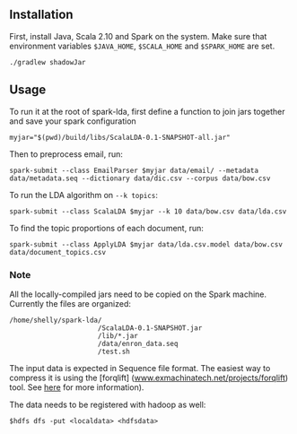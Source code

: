 

## Installation

First, install Java, Scala 2.10 and Spark on the system. Make sure that environment variables `$JAVA_HOME`, `$SCALA_HOME` and `$SPARK_HOME` are set.

```shell
./gradlew shadowJar
```

## Usage

To run it at the root of spark-lda, first define a function to join jars together and save your spark configuration
```shell
myjar="$(pwd)/build/libs/ScalaLDA-0.1-SNAPSHOT-all.jar"
```

Then to preprocess email, run:
```shell
spark-submit --class EmailParser $myjar data/email/ --metadata data/metadata.seq --dictionary data/dic.csv --corpus data/bow.csv
```

To run the LDA algorithm on `--k topics`:
```shell
spark-submit --class ScalaLDA $myjar --k 10 data/bow.csv data/lda.csv
```

To find the topic proportions of each document, run:
```shell
spark-submit --class ApplyLDA $myjar data/lda.csv.model data/bow.csv data/document_topics.csv
```

### Note
All the locally-compiled jars need to be copied on the Spark machine. Currently the files are organized:
```shell
/home/shelly/spark-lda/
                      /ScalaLDA-0.1-SNAPSHOT.jar
                      /lib/*.jar
                      /data/enron_data.seq
                      /test.sh
```
The input data is expected in Sequence file format. The easiest way to compress it is using the
[forqlift] (www.exmachinatech.net/projects/forqlift) tool. See [here](https://github.com/nlesc-sherlock/analyzing-corpora#step-1---the-original-data) for more information).


The data needs to be registered with hadoop as well:
```shell
$hdfs dfs -put <localdata> <hdfsdata>
```


